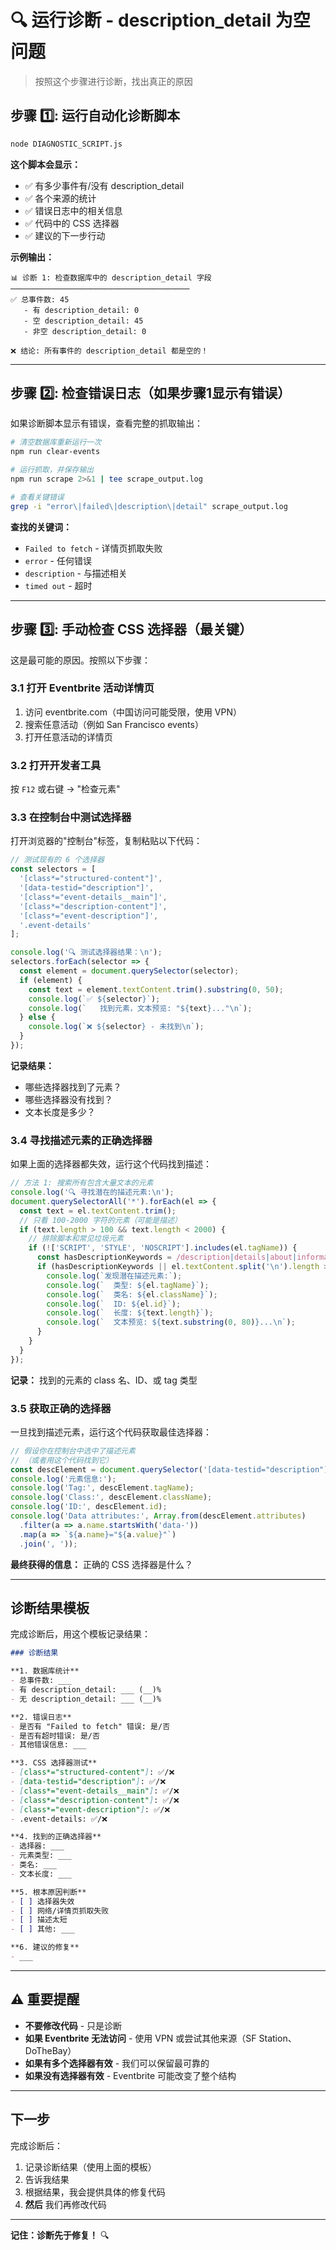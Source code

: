 # 🔍 运行诊断 - description_detail 为空问题

> 按照这个步骤进行诊断，找出真正的原因

## 步骤 1️⃣: 运行自动化诊断脚本

```bash
node DIAGNOSTIC_SCRIPT.js
```

**这个脚本会显示：**
- ✅ 有多少事件有/没有 description_detail
- ✅ 各个来源的统计
- ✅ 错误日志中的相关信息
- ✅ 代码中的 CSS 选择器
- ✅ 建议的下一步行动

**示例输出：**
```
📊 诊断 1: 检查数据库中的 description_detail 字段
────────────────────────────────────────
✅ 总事件数: 45
   - 有 description_detail: 0
   - 空 description_detail: 45
   - 非空 description_detail: 0

❌ 结论: 所有事件的 description_detail 都是空的！
```

---

## 步骤 2️⃣: 检查错误日志（如果步骤1显示有错误）

如果诊断脚本显示有错误，查看完整的抓取输出：

```bash
# 清空数据库重新运行一次
npm run clear-events

# 运行抓取，并保存输出
npm run scrape 2>&1 | tee scrape_output.log

# 查看关键错误
grep -i "error\|failed\|description\|detail" scrape_output.log
```

**查找的关键词：**
- `Failed to fetch` - 详情页抓取失败
- `error` - 任何错误
- `description` - 与描述相关
- `timed out` - 超时

---

## 步骤 3️⃣: 手动检查 CSS 选择器（最关键）

这是最可能的原因。按照以下步骤：

### 3.1 打开 Eventbrite 活动详情页

1. 访问 eventbrite.com（中国访问可能受限，使用 VPN）
2. 搜索任意活动（例如 San Francisco events）
3. 打开任意活动的详情页

### 3.2 打开开发者工具

按 `F12` 或右键 → "检查元素"

### 3.3 在控制台中测试选择器

打开浏览器的"控制台"标签，复制粘贴以下代码：

```javascript
// 测试现有的 6 个选择器
const selectors = [
  '[class*="structured-content"]',
  '[data-testid="description"]',
  '[class*="event-details__main"]',
  '[class*="description-content"]',
  '[class*="event-description"]',
  '.event-details'
];

console.log('🔍 测试选择器结果：\n');
selectors.forEach(selector => {
  const element = document.querySelector(selector);
  if (element) {
    const text = element.textContent.trim().substring(0, 50);
    console.log(`✅ ${selector}`);
    console.log(`   找到元素，文本预览: "${text}..."\n`);
  } else {
    console.log(`❌ ${selector} - 未找到\n`);
  }
});
```

**记录结果：**
- 哪些选择器找到了元素？
- 哪些选择器没有找到？
- 文本长度是多少？

### 3.4 寻找描述元素的正确选择器

如果上面的选择器都失效，运行这个代码找到描述：

```javascript
// 方法 1: 搜索所有包含大量文本的元素
console.log('🔍 寻找潜在的描述元素:\n');
document.querySelectorAll('*').forEach(el => {
  const text = el.textContent.trim();
  // 只看 100-2000 字符的元素（可能是描述）
  if (text.length > 100 && text.length < 2000) {
    // 排除脚本和常见垃圾元素
    if (!['SCRIPT', 'STYLE', 'NOSCRIPT'].includes(el.tagName)) {
      const hasDescriptionKeywords = /description|details|about|information/i.test(text.substring(0, 200));
      if (hasDescriptionKeywords || el.textContent.split('\n').length > 3) {
        console.log(`发现潜在描述元素:`);
        console.log(`  类型: ${el.tagName}`);
        console.log(`  类名: ${el.className}`);
        console.log(`  ID: ${el.id}`);
        console.log(`  长度: ${text.length}`);
        console.log(`  文本预览: ${text.substring(0, 80)}...\n`);
      }
    }
  }
});
```

**记录：** 找到的元素的 class 名、ID、或 tag 类型

### 3.5 获取正确的选择器

一旦找到描述元素，运行这个代码获取最佳选择器：

```javascript
// 假设你在控制台中选中了描述元素
// （或者用这个代码找到它）
const descElement = document.querySelector('[data-testid="description"]'); // 修改选择器
console.log('元素信息:');
console.log('Tag:', descElement.tagName);
console.log('Class:', descElement.className);
console.log('ID:', descElement.id);
console.log('Data attributes:', Array.from(descElement.attributes)
  .filter(a => a.name.startsWith('data-'))
  .map(a => `${a.name}="${a.value}"`)
  .join(', '));
```

**最终获得的信息：** 正确的 CSS 选择器是什么？

---

## 诊断结果模板

完成诊断后，用这个模板记录结果：

```markdown
### 诊断结果

**1. 数据库统计**
- 总事件数: ___
- 有 description_detail: ___ (__)%
- 无 description_detail: ___ (__)%

**2. 错误日志**
- 是否有 "Failed to fetch" 错误: 是/否
- 是否有超时错误: 是/否
- 其他错误信息: ___

**3. CSS 选择器测试**
- [class*="structured-content"]: ✅/❌
- [data-testid="description"]: ✅/❌
- [class*="event-details__main"]: ✅/❌
- [class*="description-content"]: ✅/❌
- [class*="event-description"]: ✅/❌
- .event-details: ✅/❌

**4. 找到的正确选择器**
- 选择器: ___
- 元素类型: ___
- 类名: ___
- 文本长度: ___

**5. 根本原因判断**
- [ ] 选择器失效
- [ ] 网络/详情页抓取失败
- [ ] 描述太短
- [ ] 其他: ___

**6. 建议的修复**
- ___
```

---

## ⚠️ 重要提醒

- **不要修改代码** - 只是诊断
- **如果 Eventbrite 无法访问** - 使用 VPN 或尝试其他来源（SF Station、DoTheBay）
- **如果有多个选择器有效** - 我们可以保留最可靠的
- **如果没有选择器有效** - Eventbrite 可能改变了整个结构

---

## 下一步

完成诊断后：

1. 记录诊断结果（使用上面的模板）
2. 告诉我结果
3. 根据结果，我会提供具体的修复代码
4. **然后** 我们再修改代码

---

**记住：诊断先于修复！** 🔍

